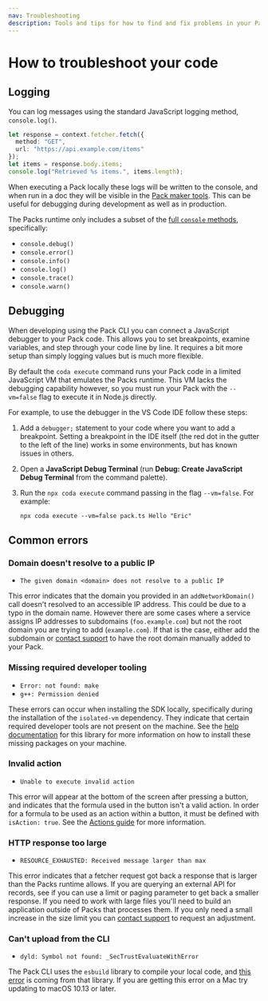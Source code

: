 ```yaml
---
nav: Troubleshooting
description: Tools and tips for how to find and fix problems in your Pack.
---
```


# How to troubleshoot your code

## Logging

You can log messages using the standard JavaScript logging method, `console.log()`.

```ts
let response = context.fetcher.fetch({
  method: "GET",
  url: "https://api.example.com/items"
});
let items = response.body.items;
console.log("Retrieved %s items.", items.length);
```

When executing a Pack locally these logs will be written to the console, and when run in a doc they will be visible in the [Pack maker tools][pmt]. This can be useful for debugging during development as well as in production.

The Packs runtime only includes a subset of the [full `console` methods][mdn_console], specifically:

- `console.debug()`
- `console.error()`
- `console.info()`
- `console.log()`
- `console.trace()`
- `console.warn()`


## Debugging

When developing using the Pack CLI you can connect a JavaScript debugger to your Pack code. This allows you to set breakpoints, examine variables, and step through your code line by line. It requires a bit more setup than simply logging values but is much more flexible.

By default the `coda execute` command runs your Pack code in a limited JavaScript VM that emulates the Packs runtime. This VM lacks the debugging capability however, so you must run your Pack with the `--vm=false` flag to execute it in Node.js directly.

For example, to use the debugger in the VS Code IDE follow these steps:

1.  Add a `debugger;` statement to your code where you want to add a breakpoint. Setting a breakpoint in the IDE itself (the red dot in the gutter to the left of the line) works in some environments, but has known issues in others.
1.  Open a **JavaScript Debug Terminal** (run **Debug: Create JavaScript Debug Terminal** from the command palette).
1.  Run the `npx coda execute` command passing in the flag `--vm=false`. For example:

    ```npx coda execute --vm=false pack.ts Hello "Eric"```


## Common errors

### Domain doesn't resolve to a public IP

- `The given domain <domain> does not resolve to a public IP`

This error indicates that the domain you provided in an `addNetworkDomain()` call doesn't resolved to an accessible IP address. This could be due to a typo in the domain name. However there are some cases where a service assigns IP addresses to subdomains (`foo.example.com`) but not the root domain you are trying to add (`example.com`). If that is the case, either add the subdomain or [contact support][support] to have the root domain manually added to your Pack.


### Missing required developer tooling

- `Error: not found: make`
- `g++: Permission denied`

These errors can occur when installing the SDK locally, specifically during the installation of the `isolated-vm` dependency. They indicate that certain required developer tools are not present on the machine. See the [help documentation][isolated_vm_requirements] for this library for more information on how to install these missing packages on your machine.


### Invalid action

- `Unable to execute invalid action`

This error will appear at the bottom of the screen after pressing a button, and indicates that the formula used in the button isn't a valid action. In order for a formula to be used as an action within a button, it must be defined with `isAction: true`. See the [Actions guide][actions_create] for more information.


### HTTP response too large

<!-- https://golinks.io/bug/22358 -->

- `RESOURCE_EXHAUSTED: Received message larger than max`

This error indicates that a fetcher request got back a response that is larger than the Packs runtime allows. If you are querying an external API for records, see if you can use a limit or paging parameter to get back a smaller response. If you need to work with large files you'll need to build an application outside of Packs that processes them. If you only need a small increase in the size limit you can [contact support][support] to request an adjustment.


### Can't upload from the CLI

- `dyld: Symbol not found: _SecTrustEvaluateWithError`

The Pack CLI uses the `esbuild` library to compile your local code, and [this error][esbuild_error] is coming from that library. If you are getting this error on a Mac try updating to macOS 10.13 or later.


[mdn_console]: https://developer.mozilla.org/en-US/docs/Web/API/console
[support]: ../../support/index.md
[isolated_vm_requirements]: https://github.com/laverdet/isolated-vm#requirements
[actions_create]: ../blocks/actions.md#creating-actions
[pmt]: pack-maker-tools.md
[esbuild_error]: https://github.com/evanw/esbuild/issues/2183

